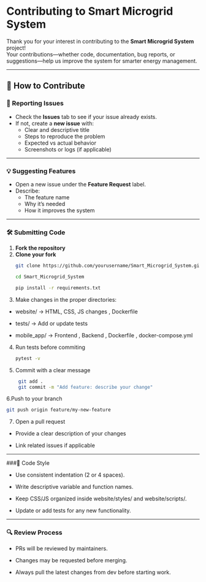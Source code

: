 # Contributing to Smart Microgrid System

Thank you for your interest in contributing to the **Smart Microgrid System** project!  
Your contributions—whether code, documentation, bug reports, or suggestions—help us improve the system for smarter energy management.

---

## 🚀 How to Contribute

### 🐛 Reporting Issues
- Check the **Issues** tab to see if your issue already exists.
- If not, create a **new issue** with:
  - Clear and descriptive title  
  - Steps to reproduce the problem  
  - Expected vs actual behavior  
  - Screenshots or logs (if applicable)  

---

### 💡 Suggesting Features
- Open a new issue under the **Feature Request** label.
- Describe:
  - The feature name  
  - Why it’s needed  
  - How it improves the system  

---

### 🛠️ Submitting Code
1. **Fork the repository**  
2. **Clone your fork**  
   ```bash
   git clone https://github.com/yourusername/Smart_Microgrid_System.git

   cd Smart_Microgrid_System
   
   pip install -r requirements.txt
   ```
3. Make changes in the proper directories:

- website/ → HTML, CSS, JS changes , Dockerfile

- tests/ → Add or update tests

- mobile_app/ → Frontend , Backend , Dockerfile , docker-compose.yml

4. Run tests before commiting
    ```bash
    pytest -v
    ```
5. Commit with a clear message
   ```bash
    git add .
    git commit -m "Add feature: describe your change"
   ```
6.Push to your branch
  ```bash
  git push origin feature/my-new-feature
  ```
7. Open a pull request
- Provide a clear description of your changes

- Link related issues if applicable
---

###📏 Code Style

- Use consistent indentation (2 or 4 spaces).

- Write descriptive variable and function names.

- Keep CSS/JS organized inside website/styles/ and website/scripts/.

- Update or add tests for any new functionality.
---

### 🔍 Review Process

- PRs will be reviewed by maintainers.

- Changes may be requested before merging.

- Always pull the latest changes from dev before starting work.
